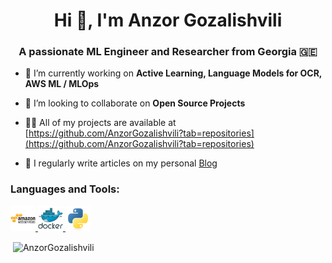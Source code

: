 <!--
**AnzorGozalishvili/AnzorGozalishvili** is a ✨ _special_ ✨ repository because its `README.md` (this file) appears on your GitHub profile.

Here are some ideas to get you started:

- 🔭 I’m currently working on ...
- 🌱 I’m currently learning ...
- 👯 I’m looking to collaborate on ...
- 🤔 I’m looking for help with ...
- 💬 Ask me about ...
- 📫 How to reach me: ...
- 😄 Pronouns: ...
- ⚡ Fun fact: ...
-->


<h1 align="center">Hi 👋, I'm Anzor Gozalishvili</h1>
<h3 align="center">A passionate ML Engineer and Researcher from Georgia 🇬🇪</h3>

- 🔭 I’m currently working on **Active Learning, Language Models for OCR, AWS ML / MLOps**

- 👯 I’m looking to collaborate on **Open Source Projects**

- 👨‍💻 All of my projects are available at [https://github.com/AnzorGozalishvili?tab=repositories](https://github.com/AnzorGozalishvili?tab=repositories)

- 📝 I regularly write articles on my personal [Blog](http://www.anz2.website/)


<h3 align="left">Languages and Tools:</h3>
<p align="left"> <a href="https://aws.amazon.com" target="_blank"> <img src="https://raw.githubusercontent.com/devicons/devicon/master/icons/amazonwebservices/amazonwebservices-original-wordmark.svg" alt="aws" width="40" height="40"/> </a>
<a href="https://www.docker.com/" target="_blank"> <img src="https://raw.githubusercontent.com/devicons/devicon/master/icons/docker/docker-original-wordmark.svg" alt="docker" width="40" height="40"/> </a> 
<a href="https://www.python.org" target="_blank"> <img src="https://raw.githubusercontent.com/devicons/devicon/master/icons/python/python-original.svg" alt="python" width="40" height="40"/> </a> 
</p><p>&nbsp;<img align="center" src="https://github-readme-stats.vercel.app/api?username=AnzorGozalishvili&show_icons=true&locale=en&theme=tokyonight" alt="AnzorGozalishvili" /></p>

